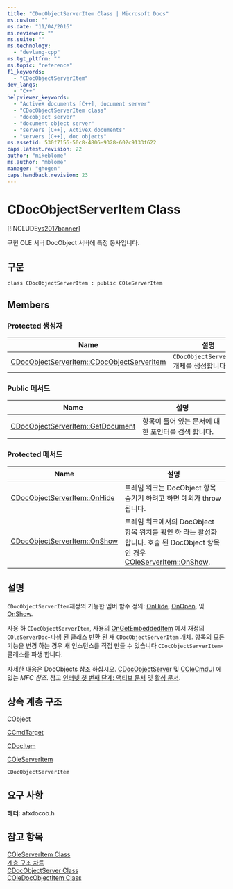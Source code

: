```yaml
---
title: "CDocObjectServerItem Class | Microsoft Docs"
ms.custom: ""
ms.date: "11/04/2016"
ms.reviewer: ""
ms.suite: ""
ms.technology: 
  - "devlang-cpp"
ms.tgt_pltfrm: ""
ms.topic: "reference"
f1_keywords: 
  - "CDocObjectServerItem"
dev_langs: 
  - "C++"
helpviewer_keywords: 
  - "ActiveX documents [C++], document server"
  - "CDocObjectServerItem class"
  - "docobject server"
  - "document object server"
  - "servers [C++], ActiveX documents"
  - "servers [C++], doc objects"
ms.assetid: 530f7156-50c8-4806-9328-602c9133f622
caps.latest.revision: 22
author: "mikeblome"
ms.author: "mblome"
manager: "ghogen"
caps.handback.revision: 23
---
```

# CDocObjectServerItem Class
[!INCLUDE[vs2017banner](../../assembler/inline/includes/vs2017banner.md)]

구현 OLE 서버 DocObject 서버에 특정 동사입니다.  
  
## 구문  
  
```  
class CDocObjectServerItem : public COleServerItem  
```  
  
## Members  
  
### Protected 생성자  
  
|Name|설명|  
|----------|--------|  
|[CDocObjectServerItem::CDocObjectServerItem](../Topic/CDocObjectServerItem::CDocObjectServerItem.md)|`CDocObjectServerItem` 개체를 생성합니다.|  
  
### Public 메서드  
  
|Name|설명|  
|----------|--------|  
|[CDocObjectServerItem::GetDocument](../Topic/CDocObjectServerItem::GetDocument.md)|항목이 들어 있는 문서에 대 한 포인터를 검색 합니다.|  
  
### Protected 메서드  
  
|Name|설명|  
|----------|--------|  
|[CDocObjectServerItem::OnHide](../Topic/CDocObjectServerItem::OnHide.md)|프레임 워크는 DocObject 항목 숨기기 하려고 하면 예외가 throw 됩니다.|  
|[CDocObjectServerItem::OnShow](../Topic/CDocObjectServerItem::OnShow.md)|프레임 워크에서의 DocObject 항목 위치를 확인 하 라는 활성화 합니다.  호출 된 DocObject 항목인 경우  [COleServerItem::OnShow](../Topic/COleServerItem::OnShow.md).|  
  
## 설명  
 `CDocObjectServerItem`재정의 가능한 멤버 함수 정의:  [OnHide](../Topic/CDocObjectServerItem::OnHide.md),  [OnOpen](http://msdn.microsoft.com/ko-kr/7a9b1363-6ad8-4732-9959-4e35c07644fd), 및  [OnShow](../Topic/CDocObjectServerItem::OnShow.md).  
  
 사용 하 `CDocObjectServerItem`, 사용의  [OnGetEmbeddedItem](../Topic/COleServerDoc::OnGetEmbeddedItem.md) 에서 재정의 `COleServerDoc`\-파생 된 클래스 반환 된 새 `CDocObjectServerItem` 개체.  항목의 모든 기능을 변경 하는 경우 새 인스턴스를 직접 만들 수 있습니다 `CDocObjectServerItem`\-클래스를 파생 합니다.  
  
 자세한 내용은 DocObjects 참조 하십시오.  [CDocObjectServer](../../mfc/reference/cdocobjectserver-class.md) 및  [COleCmdUI](../../mfc/reference/colecmdui-class.md) 에 있는  *MFC 참조*.  참고  [인터넷 첫 번째 단계: 액티브 문서](../../mfc/active-documents-on-the-internet.md) 및  [활성 문서](../../mfc/active-documents-on-the-internet.md).  
  
## 상속 계층 구조  
 [CObject](../../mfc/reference/cobject-class.md)  
  
 [CCmdTarget](../../mfc/reference/ccmdtarget-class.md)  
  
 [CDocItem](../../mfc/reference/cdocitem-class.md)  
  
 [COleServerItem](../../mfc/reference/coleserveritem-class.md)  
  
 `CDocObjectServerItem`  
  
## 요구 사항  
 **헤더:**  afxdocob.h  
  
## 참고 항목  
 [COleServerItem Class](../../mfc/reference/coleserveritem-class.md)   
 [계층 구조 차트](../../mfc/hierarchy-chart.md)   
 [CDocObjectServer Class](../../mfc/reference/cdocobjectserver-class.md)   
 [COleDocObjectItem Class](../../mfc/reference/coledocobjectitem-class.md)